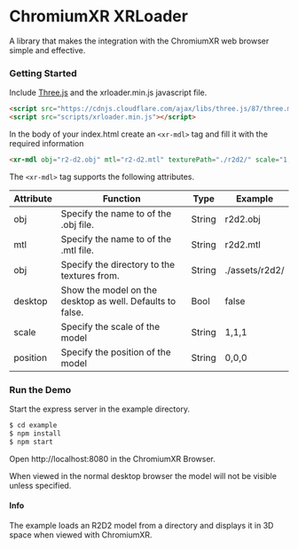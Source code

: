 # ChromiumXR XRLoader
A library that makes the integration with the ChromiumXR web browser simple and effective.

### Getting Started
Include [Three.js](https://threejs.org/) and the xrloader.min.js
javascript file.

```html
<script src="https://cdnjs.cloudflare.com/ajax/libs/three.js/87/three.min.js"></script>
<script src="scripts/xrloader.min.js"></script>
```

In the body of your index.html create an `<xr-mdl>` tag and fill it with the required
information

```html
<xr-mdl obj="r2-d2.obj" mtl="r2-d2.mtl" texturePath="./r2d2/" scale="1,1,1" position="2,2,2"  desktop="true"></xr-mdl>
```

The `<xr-mdl>` tag supports the following attributes.

| Attribute|Function|Type| Example |
| ---|-------------|---|---|
| obj | Specify the name to of the .obj file. | String | r2d2.obj |
| mtl | Specify the name to of the .mtl file. | String  | r2d2.mtl |
| obj | Specify the directory to the textures from. | String | ./assets/r2d2/ |
| desktop | Show the model on the desktop as well. Defaults to false. | Bool | false |
| scale| Specify the scale of the model| String | 1,1,1 |
| position | Specify the position of the model | String | 0,0,0 |
### Run the Demo
Start the express server in the example directory.
```bash
$ cd example
$ npm install
$ npm start
```

Open http://localhost:8080 in the ChromiumXR Browser.

When viewed in the normal desktop browser the model will not be visible unless specified.

#### Info
The example loads an R2D2 model from a directory and displays it in 3D space
when viewed with ChromiumXR.

